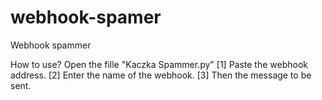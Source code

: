 # webhook-spamer
Webhook spammer

How to use?
Open the fille "Kaczka Spammer.py"
                                                                      [1] Paste the webhook address.
                                                                      [2] Enter the name of the webhook.
                                                                      [3] Then the message to be sent.
